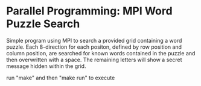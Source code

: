 # Parallel Programming: MPI Word Puzzle Search

Simple program using MPI to search a provided
grid containing a word puzzle. Each 8-direction
for each positon, defined by row position and 
column position, are searched for known words
contained in the puzzle and then overwritten
with a space. The remaining letters will show
a secret message hidden within the grid.

run "make" and then "make run" to execute
